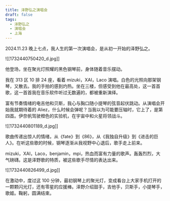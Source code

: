 ```yaml
---
title: 泽野弘之演唱会
draft: false
tags:
  - 泽野弘之
  - 演唱会
  - 上海
---
```

2024.11.23 晚上七点，我人生的第一次演唱会，是从初一开始的泽野弘之。

![[1732440750420_d.jpg]]

他登场，坐在聚光灯照耀的黑色钢琴前，身体随着音乐摆动。

我在 313 区 10 排 24 座，看着 mizuki，XAI，Laco 演唱。白色的光照向那架钢琴，又散去。我的手拍的感到灼热。坐在三楼，但感受到他在最高处，这一首首歌，这一首首我在音乐软件听过无数遍的，都被重新演绎。

富有节奏情绪的电吉他和贝斯，我心与胸口随小提琴的弦音起伏跳动。从演唱会开始我就期待着的 Aliez，什么时候会弹呢？当我以为可能要压轴时，它上了，是第四首。伊奈帆驾驶橙色的实验机，在宇宙中和火星将领战斗。

![[1732440801189_d.jpg]]

歌曲传递出惊人的情绪，从《fate》到《86》，从《我独自升级》到《进击的巨人》。在听这些歌的时候，钢琴逐渐从我视野中心退后，歌手走上前来。

mizuki，XAI，Laco，benjamin，mpi，热血而富有力量的歌声。轰轰烈烈，大气磅礴。这是泽野歌的特质，被这些歌手尽情的表达出来。

![[1732440826499_d.jpg]]

在激动中，度过这 100 分钟，最初钢琴上的聚光灯，变成看台上大家手机打开的一颗颗闪光灯，还有零星的应援棒。泽野介绍鼓手，吉他手，贝斯手，小提琴手，歌姬。鞠躬，圆满结束。



